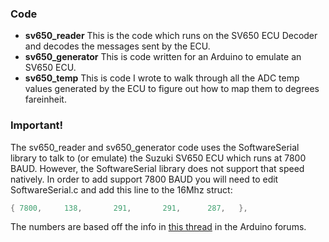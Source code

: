 ### Code

 * __sv650_reader__ This is the code which runs on the SV650 ECU Decoder and decodes the messages sent by the ECU.
 * __sv650_generator__ This is code written for an Arduino to emulate an SV650 ECU.
 * __sv650_temp__ This is code I wrote to walk through all the ADC temp values generated by the ECU to figure out how to map them to degrees fareinheit.

### Important!

The sv650_reader and sv650_generator code uses the SoftwareSerial library to talk to (or emulate) the Suzuki SV650 ECU which runs at 7800 BAUD.  However, the SoftwareSerial library does not support that speed natively.  In order to add support 7800 BAUD you will need to edit SoftwareSerial.c and add this line to the 16Mhz struct:
 
```c
{ 7800,     138,       291,       291,      287,   },
```                                                            

The numbers are based off the info in [this thread](http://arduino.cc/forum/index.php/topic,138497.0.html) in the Arduino forums.

